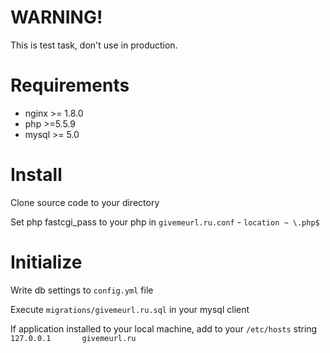 # WARNING!

This is test task, don't use in production.

# Requirements

- nginx >= 1.8.0
- php >=5.5.9
- mysql >= 5.0

# Install

Clone source code to your directory

Set php fastcgi_pass to your php in `givemeurl.ru.conf` - `location ~ \.php$`

# Initialize

 Write db settings to `config.yml` file

 Execute `migrations/givemeurl.ru.sql` in your mysql client

 If application installed to your local machine, add to your `/etc/hosts` string `127.0.0.1       givemeurl.ru`